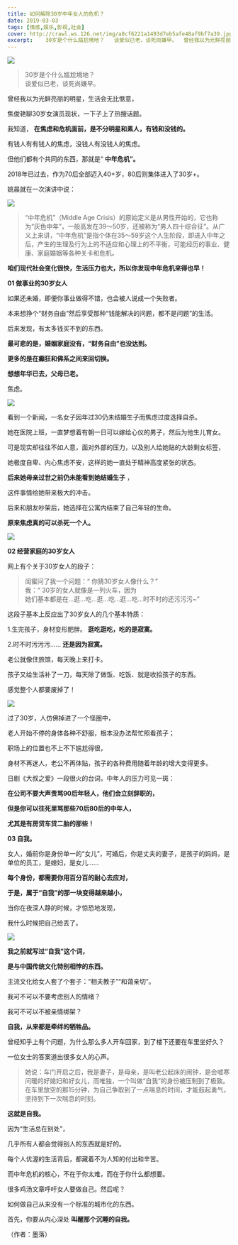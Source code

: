 ```yaml
---
title: 如何解除30岁中年女人的危机？
date: 2019-03-03
tags: [情感,娱乐,影视,社会]
cover: http://crawl.ws.126.net/img/a8cf6221a1493d7eb5afe48af9bf7a39.jpg
excerpt:    30岁是个什么尴尬境地？   谈爱似已老，谈死尚嫌早。  曾经我以为光鲜亮丽的
---
```

![](http://crawl.ws.126.net/img/a8cf6221a1493d7eb5afe48af9bf7a39.jpg)  

> 30岁是个什么尴尬境地？  
> 谈爱似已老，谈死尚嫌早。  
>

曾经我以为光鲜亮丽的明星，生活会无比惬意，

焦俊艳聊30岁女演员现状，一下子上了热搜话题。

我知道， **在焦虑和危机面前，是不分明星和素人，有钱和没钱的。**

有钱人有有钱人的焦虑，没钱人有没钱人的焦虑。

但他们都有个共同的东西，那就是“ **中年危机”。**

2018年已过去，作为70后全部迈入40+岁，80后则集体进入了30岁+。

姚晨就在一次演讲中说：

![](http://crawl.ws.126.net/img/5c7e1d8b6703a4c69fd89e7ec3522e28.jpg)  

> “中年危机”（Middle Age
> Crisis）的原始定义是从男性开始的，它也称为“灰色中年”，一般高发在39～50岁，还被称为“男人四十综合征”。从广义上来讲，“中年危机”是指个体在35～59岁这个人生阶段，即进入中年之后，产生的生理及行为上的不适应和心理上的不平衡，可能经历的事业、健康、家庭婚姻等各种关卡和危机。  
>

**咱们现代社会变化很快，生活压力也大，所以你发现中年危机来得也早！**

**01 做事业的30岁女人**

如果还未婚，即便你事业做得不错，也会被人说成一个失败者。

本来想挣个“财务自由”然后享受那种“钱能解决的问题，都不是问题”的生活。

后来发现，有太多钱买不到的东西。

**最可悲的是，婚姻家庭没有，“财务自由”也没达到。**

**更多的是在癫狂和佛系之间来回切换。**

**想想年华已去，父母已老。**

焦虑。

![](http://crawl.ws.126.net/img/8ab14726191f7910da6fc04011a2b2bc.jpg)  

看到一个新闻，一名女子因年过30仍未结婚生子而焦虑过度选择自杀。

她在医院上班，一直梦想着有朝一日可以嫁给心仪的男子，然后为他生儿育女。

可是现实却往往不如人意，面对外部的压力，以及别人给她贴的大龄剩女标签，

她极度自卑、内心焦虑不安，这样的她一直处于精神高度紧张的状态。

**后来她母亲过世之前仍未能看到她结婚生子** ，

这件事情给她带来极大的冲击。

后来和朋友吵架后，她选择在公寓内结束了自己年轻的生命。

**原来焦虑真的可以杀死一个人。**

![](http://crawl.ws.126.net/img/258f1b38ae04a9b093f4822177600416.jpg)  

**02 经营家庭的30岁女人**

网上有个关于30岁女人的段子：

> 闺蜜问了我一个问题：“ 你猜30岁女人像什么？”  
> 我：“ 30岁的女人就像是一列火车，因为  
> 她们基本都是在…逛…吃…逛…吃…逛…吃…时不时的还污污污~”  
>

这段子基本上反应出了30岁女人的几个基本特质：

1.生完孩子，身材变形肥胖。 **逛吃逛吃，吃的是寂寞。**

2.时不时污污污…… **还是因为寂寞。**

老公就像住旅馆，每天晚上来打卡。

孩子又给生活补了一刀，每天除了做饭、吃饭、就是收拾孩子的东西。

感觉整个人都要废掉了！

![](http://crawl.ws.126.net/img/632361a9e0da231ecaf3c9b3477913b7.jpg)  

过了30岁，人仿佛掉进了一个怪圈中，

老人开始不停的身体各种不舒服，根本没办法帮忙照看孩子；

职场上的位置也不上不下尴尬得很，

身材不再迷人，老公不再体贴，孩子的各种费用随着年龄的增大变得更多。

日剧《大叔之爱》一段很火的台词，中年人的压力可见一斑：

**在公司不要大声责骂90后年轻人，他们会立刻辞职的，**

**但是你可以往死里骂那些70后80后的中年人，**

**尤其是有房贷车贷二胎的那些！**

**03 自我。**

女人，婚前你是身份单一的“女儿”，可婚后，你是丈夫的妻子，是孩子的妈妈，是单位的员工，是媳妇，是女儿……

**每个身份，都需要你用百分百的耐心去应对，**

**于是，属于“自我”的那一块变得越来越小，**

当你在夜深人静的时候，才惊恐地发现，

我什么时候把自己给丢了。

![](http://crawl.ws.126.net/img/623b1909aa3dbcb62392a6d10b9ee4f1.jpg)  

**我之前就写过“自我”这个词，**

**是与中国传统文化特别相悖的东西。**

主流文化给女人套了个套子：“相夫教子”“和蔼亲切”。

我可不可以不要考虑别人的情绪？

我可不可以不被亲情绑架？

**自我，从来都是牵绊的牺牲品。**

曾经知乎上有个问题，为什么那么多人开车回家，到了楼下还要在车里坐好久？

一位女士的答案道出很多女人的心声。

>
> 她说：车门开启之后，我是妻子，是母亲，是叫老公起床的闹钟，是会嘘寒问暖的好媳妇和好女儿，而唯独，一个叫做“自我”的身份被压制到了极致。在车里放空的那15分钟，为自己争取到了一点喘息的时间，才能鼓起勇气，坚持到下一次喘息的时刻。  
>

**这就是自我。**

因为“生活总在别处”，

几乎所有人都会觉得别人的东西就是好的。

每个人优渥的生活背后，都藏着不为人知的付出和辛苦。

而中年危机的核心，不在于你太难，而在于你什么都想要。

很多鸡汤文章呼吁女人要做自己。然后呢？

如何做自己从来没有一个标准的城市化的东西。

首先，你要从内心深处 **叫醒那个沉睡的自我。**

（作者：墨落）

